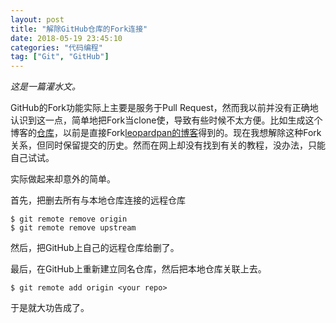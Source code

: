 ```yaml
---
layout: post
title: "解除GitHub仓库的Fork连接"
date: 2018-05-19 23:45:10
categories: "代码编程"
tag: ["Git", "GitHub"]
---
```


*这是一篇灌水文。*

GitHub的Fork功能实际上主要是服务于Pull Request，然而我以前并没有正确地认识到这一点，简单地把Fork当clone使，导致有些时候不太方便。比如生成这个博客的[仓库](https://github.com/miRoox/miRoox.github.io)，以前是直接Fork[leopardpan的博客](https://github.com/leopardpan/leopardpan.github.io)得到的。现在我想解除这种Fork关系，但同时保留提交的历史。然而在网上却没有找到有关的教程，没办法，只能自己试试。

<!--more-->

实际做起来却意外的简单。

首先，把删去所有与本地仓库连接的远程仓库

```
$ git remote remove origin
$ git remote remove upstream
```

然后，把GitHub上自己的远程仓库给删了。

最后，在GitHub上重新建立同名仓库，然后把本地仓库关联上去。

```
$ git remote add origin <your repo>
```

于是就大功告成了。
